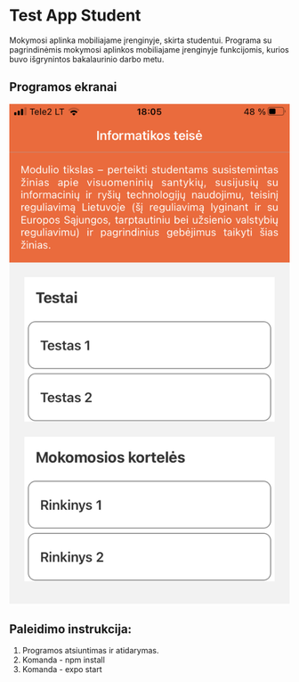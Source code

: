 # Test App Student
Mokymosi aplinka mobiliajame įrenginyje, skirta studentui.
Programa su pagrindinėmis mokymosi aplinkos mobiliajame įrenginyje funkcijomis, kurios buvo išgrynintos bakalaurinio darbo metu.

## Programos ekranai
<img src="https://github.com/kazenaite7/test-app-student/blob/main/assets/IMG_7499.PNG">

## Paleidimo instrukcija:
1. Programos atsiuntimas ir atidarymas.
2. Komanda - npm install
3. Komanda - expo start
